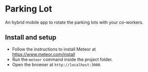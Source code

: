 # Parking Lot
An hybrid mobile app to rotate the parking lots with your co-workers.

## Install and setup
- Follow the instructions to install Meteor at https://www.meteor.com/install
- Run the `meteor` command inside the project folder.
- Open the browser at `http://localhost:3000`.
